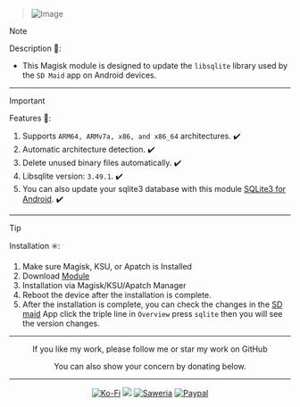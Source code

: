 > ![Image](https://github.com/user-attachments/assets/66561f56-9735-4b48-9404-f4220d6b2d10)

> [!NOTE]
> Description 📝:
> - This Magisk module is designed to update the `libsqlite` library used by the `SD Maid` app on Android devices.
<hr/>

> [!IMPORTANT]
> Features 🚀:
> 1. Supports `ARM64, ARMv7a, x86, and x86_64` architectures. ✔️
> 2. Automatic architecture detection. ✔️
> 3. Delete unused binary files automatically. ✔️
> 4. Libsqlite version: `3.49.1`. ✔️
> 5. You can also update your sqlite3 database with this module [SQLite3 for Android](https://github.com/DEMONICCA/SQLite3-for-Android.git). ✔️
<hr/>

> [!TIP]
> Installation ✳️:
> 1. Make sure Magisk, KSU, or Apatch is Installed
> 2. Download [Module](https://t.me/modulkuntul)
> 3. Installation via Magisk/KSU/Apatch Manager
> 4. Reboot the device after the installation is complete.
> 5. After the installation is complete, you can check the changes in the [SD maid](https://play.google.com/store/apps/details?id=eu.thedarken.sdm) App click the triple line in `Overview` press `sqlite` then you will see the version changes.
<hr/>

<div align="center">
  If you like my work, please follow me or star my work on GitHub       
 
  You can also show your concern by donating below.
<div align="center">
 </div>
<hr/>
  
[![Ko-Fi](https://img.shields.io/badge/Ko--fi-F16061?style=for-the-badge&logo=ko-fi&logoColor=white)](https://ko-fi.com/illumi666)
[![](https://img.shields.io/badge/-Trakteer-red?style=for-the-badge)](https://trakteer.id/demonica/tip)
[![Saweria](https://img.shields.io/badge/-Saweria-yellow?style=for-the-badge&logoColor=white)](https://saweria.co/DEMONICA)
[![Paypal](https://img.shields.io/badge/Paypal-blue?style=for-the-badge&logoColor=white)](https://www.paypal.com/paypalme/faniadittiya)
